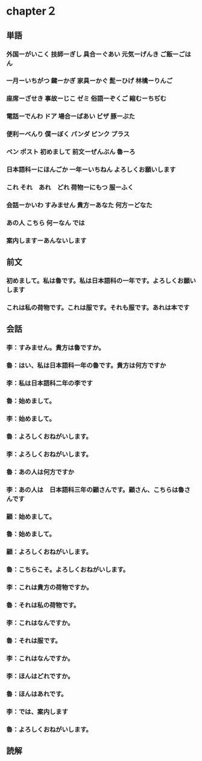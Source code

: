 # chapter２
## 単語
### 外国ーがいこく  技師ーぎし      具合ーぐあい    元気ーげんき    ご飯ーごはん
### 一月ーいちがつ  鍵ーかぎ        家具ーかぐ      髭ーひげ        林檎ーりんご
### 座席ーざせき    事故ーじこ      ゼミ           俗語ーぞくご      縮むーちぢむ
### 電話ーでんわ    ドア           場合ーばあい      ビザ            豚ーぶた
### 便利ーべんり    僕ーぼく        パンダ          ピンク          プラス
### ペン           ポスト         初めまして       前文ーぜんぶん     魯ーろ
### 日本語科ーにほんごか            一年ーいちねん                  よろしくお願いします
### これ  それ　あれ　どれ          荷物ーにもつ                    服ーふく    
### 会話ーかいわ    すみません      貴方ーあなた        何方ーどなた
### あの人          こちら        何ーなん            では
### 案内しますーあんないします


## 前文
### 初めまして。私は魯です。私は日本語科の一年です。よろしくお願いします
### これは私の荷物です。これは服です。それも服です。あれは本です
## 会話
### 李：すみません。貴方は魯ですか。
### 魯：はい、私は日本語科一年の魯です。貴方は何方ですか
### 李：私は日本語科二年の李です
### 魯：始めまして。
### 李：始めまして。
### 魯：よろしくおねがいします。
### 李：よろしくおねがいします。
### 魯：あの人は何方ですか
### 李：あの人は　日本語科三年の顧さんです。顧さん、こちらは魯さんです
### 顧：始めまして。
### 魯：始めまして。
### 顧：よろしくおねがいします。
### 魯：こちらこそ。よろしくおねがいします。
### 李：これは貴方の荷物ですか。
### 魯：それは私の荷物です。
### 李：これはなんですか。
### 魯：それは服です。
### 李：これはなんですか。
### 李：ほんはどれですか。
### 魯：ほんはあれです。
### 李：では、案内します
### 魯：よろしくおねがいします。
## 読解
